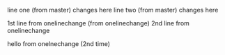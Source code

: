 
line one (from master) changes here
line two (from master) changes here

1st line from onelinechange (from onelinechange)
2nd line from onelinechange 



hello from onelnechange (2nd time)
